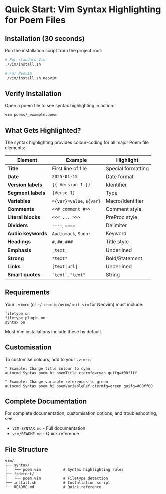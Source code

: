 # Quick Start: Vim Syntax Highlighting for Poem Files

## Installation (30 seconds)

Run the installation script from the project root:

```bash
# For standard Vim
./vim/install.sh

# For Neovim
./vim/install.sh neovim
```

## Verify Installation

Open a poem file to see syntax highlighting in action:

```bash
vim poems/_example.poem
```

## What Gets Highlighted?

The syntax highlighting provides colour-coding for all major Poem file elements:

| Element | Example | Highlight |
|---------|---------|-----------|
| **Title** | First line of file | Special formatting |
| **Date** | `2025-01-15` | Date format |
| **Version labels** | `{{ Version 1 }}` | Identifier |
| **Segment labels** | `{Verse 1}` | Type |
| **Variables** | `={var}=value`, `${var}` | Macro/Identifier |
| **Comments** | `<<# comment #>>` | Comment style |
| **Literal blocks** | `<<< ... >>>` | PreProc style |
| **Dividers** | `----`, `====` | Delimiter |
| **Audio keywords** | `Audiomack`, `Suno:` | Keyword |
| **Headings** | `#`, `##`, `###` | Title style |
| **Emphasis** | `_text_` | Underlined |
| **Strong** | `*text*` | Bold/Statement |
| **Links** | `[text\|url]` | Underlined |
| **Smart quotes** | `` `text` ``, `"text"` | String |

## Requirements

Your `.vimrc` (or `~/.config/nvim/init.vim` for Neovim) must include:

```vim
filetype on
filetype plugin on
syntax on
```

Most Vim installations include these by default.

## Customisation

To customise colours, add to your `.vimrc`:

```vim
" Example: Change title colour to cyan
autocmd Syntax poem hi poemTitle ctermfg=cyan guifg=#00ffff

" Example: Change variable references to green
autocmd Syntax poem hi poemVariableRef ctermfg=green guifg=#00ff00
```

## Complete Documentation

For complete documentation, customisation options, and troubleshooting, see:
- `VIM-SYNTAX.md` - Full documentation
- `vim/README.md` - Quick reference

## File Structure

```
vim/
├── syntax/
│   └── poem.vim          # Syntax highlighting rules
├── ftdetect/
│   └── poem.vim          # Filetype detection
├── install.sh            # Installation script
└── README.md             # Quick reference
```

